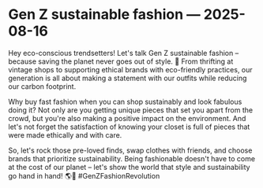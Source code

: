 # Gen Z sustainable fashion — 2025-08-16

Hey eco-conscious trendsetters! Let's talk Gen Z sustainable fashion – because saving the planet never goes out of style. 🌿 From thrifting at vintage shops to supporting ethical brands with eco-friendly practices, our generation is all about making a statement with our outfits while reducing our carbon footprint.

Why buy fast fashion when you can shop sustainably and look fabulous doing it? Not only are you getting unique pieces that set you apart from the crowd, but you're also making a positive impact on the environment. And let's not forget the satisfaction of knowing your closet is full of pieces that were made ethically and with care.

So, let's rock those pre-loved finds, swap clothes with friends, and choose brands that prioritize sustainability. Being fashionable doesn't have to come at the cost of our planet – let's show the world that style and sustainability go hand in hand! 🌎💚 #GenZFashionRevolution